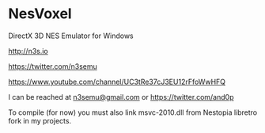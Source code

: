 # NesVoxel
DirectX 3D NES Emulator for Windows

http://n3s.io

https://twitter.com/n3semu

https://www.youtube.com/channel/UC3tRe37cJ3EU12rFfoWwHFQ

I can be reached at n3semu@gmail.com or https://twitter.com/and0p

To compile (for now) you must also link msvc-2010.dll from Nestopia libretro fork in my projects.

